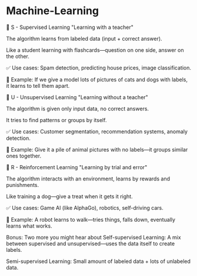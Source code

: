 # Machine-Learning
🔹 S - Supervised Learning
"Learning with a teacher"

The algorithm learns from labeled data (input + correct answer).

Like a student learning with flashcards—question on one side, answer on the other.

✅ Use cases: Spam detection, predicting house prices, image classification.

🧠 Example:
If we give a model lots of pictures of cats and dogs with labels, it learns to tell them apart.

🔹 U - Unsupervised Learning
"Learning without a teacher"

The algorithm is given only input data, no correct answers.

It tries to find patterns or groups by itself.

✅ Use cases: Customer segmentation, recommendation systems, anomaly detection.

🧠 Example:
Give it a pile of animal pictures with no labels—it groups similar ones together.

🔹 R - Reinforcement Learning
"Learning by trial and error"

The algorithm interacts with an environment, learns by rewards and punishments.

Like training a dog—give a treat when it gets it right.

✅ Use cases: Game AI (like AlphaGo), robotics, self-driving cars.

🧠 Example:
A robot learns to walk—tries things, falls down, eventually learns what works.

Bonus: Two more you might hear about
Self-supervised Learning: A mix between supervised and unsupervised—uses the data itself to create labels.

Semi-supervised Learning: Small amount of labeled data + lots of unlabeled data.

